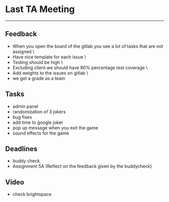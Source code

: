 # Last TA Meeting 
<hr/>

## Feedback
- When you open the board of the gitlab you see a lot of tasks that are not assigned \
- Have nice template for each issue \
- Testing should be high \
- Excluding client we should have 80% percentage test coverage \
- Add weights to the issues on gitlab \
- we get a grade as a team


## Tasks 
- admin panel 
- randomization of 3 jokers 
- bug fixes
- add time to google joker 
- pop up message when you exit the game 
- sound effects for the game 

## Deadlines 
- buddy check 
- Assignment 5A (Reflect on the feedback given by the buddycheck)

## Video 
- check brightspace 

